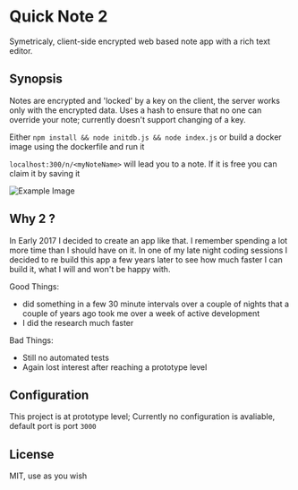 # Quick Note 2

Symetricaly, client-side encrypted web based note app with a rich text editor.

## Synopsis
Notes are encrypted and 'locked' by a key on the client, the server works only with the encrypted data. Uses a hash to ensure that no one can override your note; currently doesn't support changing of a key.

Either ``npm install && node initdb.js && node index.js`` or build a docker image using the dockerfile and run it

``localhost:300/n/<myNoteName>``
will lead you to a note. If it is free you can claim it by saving it 

![Example Image](http://store.picbg.net/pubpic/39/21/faa220f2d3693921.png)

## Why 2 ?
In Early 2017 I decided to create an app like that. I remember spending a lot more time than I should have on it.
In one of my late night coding sessions I decided to re build this app a few years later to see how much faster I can build it, what I will and won't be happy with.

Good Things:
- did something in a few 30 minute intervals over a couple of nights that a couple of years ago took me over a week of active development
- I did the research much faster

Bad Things:
- Still no automated tests
- Again lost interest after reaching a prototype level

## Configuration
This project is at prototype level; Currently no configuration is avaliable, default port is port ``3000``


## License
MIT, use as you wish
